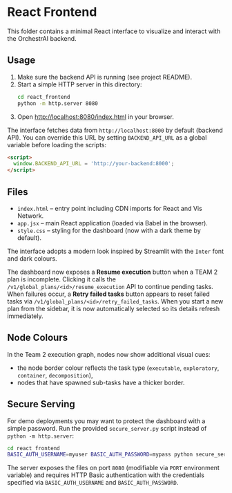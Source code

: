 # React Frontend

This folder contains a minimal React interface to visualize and interact with the OrchestrAI backend.

## Usage

1. Make sure the backend API is running (see project README).
2. Start a simple HTTP server in this directory:
   ```bash
   cd react_frontend
   python -m http.server 8080
   ```
3. Open [http://localhost:8080/index.html](http://localhost:8080/index.html) in your browser.

The interface fetches data from `http://localhost:8000` by default (backend API). You can override this URL by setting `BACKEND_API_URL` as a global variable before loading the scripts:

```html
<script>
  window.BACKEND_API_URL = 'http://your-backend:8000';
</script>
```

## Files

- `index.html` – entry point including CDN imports for React and Vis Network.
- `app.jsx` – main React application (loaded via Babel in the browser).
- `style.css` – styling for the dashboard (now with a dark theme by default).

The interface adopts a modern look inspired by Streamlit with the `Inter` font and dark colours.

The dashboard now exposes a **Resume execution** button when a TEAM&nbsp;2 plan is incomplete. Clicking it calls the `/v1/global_plans/<id>/resume_execution` API to continue pending tasks.
When failures occur, a **Retry failed tasks** button appears to reset failed tasks via `/v1/global_plans/<id>/retry_failed_tasks`.
When you start a new plan from the sidebar, it is now automatically selected so its details refresh immediately.

## Node Colours

In the Team&nbsp;2 execution graph, nodes now show additional visual cues:

- the node border colour reflects the task type (`executable`, `exploratory`, `container`, `decomposition`),
- nodes that have spawned sub-tasks have a thicker border.

## Secure Serving

For demo deployments you may want to protect the dashboard with a simple password.
Run the provided `secure_server.py` script instead of `python -m http.server`:

```bash
cd react_frontend
BASIC_AUTH_USERNAME=myuser BASIC_AUTH_PASSWORD=mypass python secure_server.py
```

The server exposes the files on port `8080` (modifiable via `PORT` environment
variable) and requires HTTP Basic authentication with the credentials specified
via `BASIC_AUTH_USERNAME` and `BASIC_AUTH_PASSWORD`.
